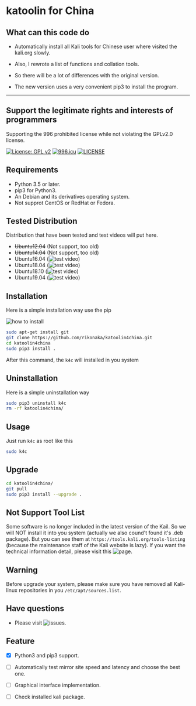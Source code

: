 # katoolin for China

## What can this code do

- Automatically install all Kali tools for Chinese user where visited the kali.org slowly.

- Also, I rewrote a list of functions and collation tools.

- So there will be a lot of differences with the original version.

- The new version uses a very convenient pip3 to install the program.

---

## Support the legitimate rights and interests of programmers

Supporting the 996 prohibited license while not violating the GPLv2.0 license.

[![License: GPL v2](https://img.shields.io/badge/License-GPL%20v2-blue.svg)](https://www.gnu.org/licenses/old-licenses/gpl-2.0.en.html) [![996.icu](https://img.shields.io/badge/link-996.icu-red.svg)](https://996.icu) [![LICENSE](https://img.shields.io/badge/license-NPL%20(The%20996%20Prohibited%20License)-blue.svg)](https://github.com/996icu/996.ICU/blob/master/LICENSE)

## Requirements

- Python 3.5 or later.
- pip3 for Python3.
- An Debian and its derivatives operating system.
- Not supprot CentOS or RedHat or Fedora.

## Tested Distribution

Distribution that have been tested and test videos will put here.

- ~~Ubuntu12.04~~ (Not support, too old)
- ~~Ubuntu14.04~~ (Not support, too old)
- Ubuntu16.04 (![test video](xxxxxxxxxxxxxxxxxxx))
- Ubuntu18.04 (![test video](xxxxxxxxxxxxxxxxxxx))
- Ubuntu18.10 (![test video](xxxxxxxxxxxxxxxxxxx))
- Ubuntu19.04 (![test video](xxxxxxxxxxxxxxxxxxx))

## Installation

Here is a simple installation way use the pip

![how to install](https://github.com/rikonaka/katoolin4china/blob/master/pic/howtouse.gif)

```bash
sudo apt-get install git
git clone https://github.com/rikonaka/katoolin4china.git
cd katoolin4china
sudo pip3 install .
```

After this command, the `k4c` will installed in you system

## Uninstallation

Here is a simple uninstallation way

```bash
sudo pip3 uninstall k4c
rm -rf katoolin4china/
```

## Usage

Just run `k4c` as root like this

```bash
sudo k4c
```

## Upgrade

```bash
cd katoolin4china/
git pull
sudo pip3 install --upgrade .
```

## Not Support Tool List

Some software is no longer included in the latest version of the Kail.
So we will NOT install it into you system (actually we also cound't found it's .deb package).
But you can see them at `https://tools.kali.org/tools-listing` (because the maintenance staff of the Kali website is lazy).
If you want the technical information detail, please visit this ![page](https://rikonaka.github.io/katoolin4china/).

## Warning

Before upgrade your system, please make sure you have removed all Kali-linux repositories in you `/etc/apt/sources.list`.

## Have questions

- Please visit ![issues](https://github.com/rikonaka/katoolin4china/issues).

## Feature

- [x] Python3 and pip3 support.

- [ ] Automatically test mirror site speed and latency and choose the best one.

- [ ] Graphical interface implementation.

- [ ] Check installed kali package.
